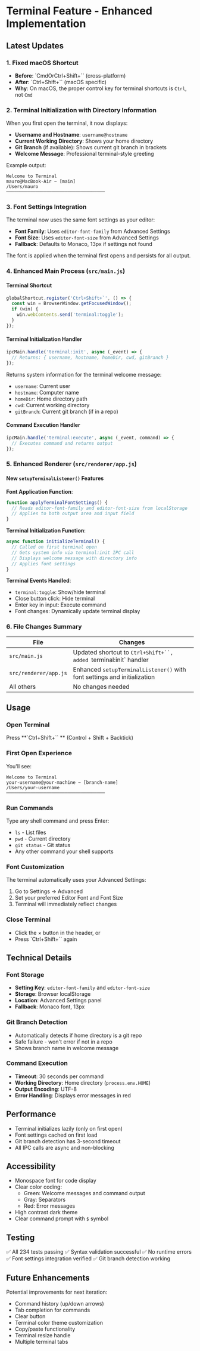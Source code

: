 # Terminal Feature - Enhanced Implementation

## Latest Updates

### 1. **Fixed macOS Shortcut**
- **Before**: `CmdOrCtrl+Shift+`` (cross-platform)
- **After**: `Ctrl+Shift+`` (macOS specific)
- **Why**: On macOS, the proper control key for terminal shortcuts is `Ctrl`, not `Cmd`

### 2. **Terminal Initialization with Directory Information**
When you first open the terminal, it now displays:
- **Username and Hostname**: `username@hostname`
- **Current Working Directory**: Shows your home directory
- **Git Branch** (if available): Shows current git branch in brackets
- **Welcome Message**: Professional terminal-style greeting

Example output:
```
Welcome to Terminal
mauro@MacBook-Air ~ [main]
/Users/mauro
─────────────────────────────────────
```

### 3. **Font Settings Integration**
The terminal now uses the same font settings as your editor:
- **Font Family**: Uses `editor-font-family` from Advanced Settings
- **Font Size**: Uses `editor-font-size` from Advanced Settings
- **Fallback**: Defaults to Monaco, 13px if settings not found

The font is applied when the terminal first opens and persists for all output.

### 4. **Enhanced Main Process (`src/main.js`)**

#### Terminal Shortcut
```javascript
globalShortcut.register('Ctrl+Shift+`', () => {
  const win = BrowserWindow.getFocusedWindow();
  if (win) {
    win.webContents.send('terminal:toggle');
  }
});
```

#### Terminal Initialization Handler
```javascript
ipcMain.handle('terminal:init', async (_event) => {
  // Returns: { username, hostname, homeDir, cwd, gitBranch }
});
```

Returns system information for the terminal welcome message:
- `username`: Current user
- `hostname`: Computer name
- `homeDir`: Home directory path
- `cwd`: Current working directory
- `gitBranch`: Current git branch (if in a repo)

#### Command Execution Handler
```javascript
ipcMain.handle('terminal:execute', async (_event, command) => {
  // Executes command and returns output
});
```

### 5. **Enhanced Renderer (`src/renderer/app.js`)**

#### New `setupTerminalListener()` Features

**Font Application Function**:
```javascript
function applyTerminalFontSettings() {
  // Reads editor-font-family and editor-font-size from localStorage
  // Applies to both output area and input field
}
```

**Terminal Initialization Function**:
```javascript
async function initializeTerminal() {
  // Called on first terminal open
  // Gets system info via terminal:init IPC call
  // Displays welcome message with directory info
  // Applies font settings
}
```

**Terminal Events Handled**:
- `terminal:toggle`: Show/hide terminal
- Close button click: Hide terminal
- Enter key in input: Execute command
- Font changes: Dynamically update terminal display

### 6. **File Changes Summary**

| File | Changes |
|------|---------|
| `src/main.js` | Updated shortcut to `Ctrl+Shift+``, added `terminal:init` handler |
| `src/renderer/app.js` | Enhanced `setupTerminalListener()` with font settings and initialization |
| All others | No changes needed |

## Usage

### Open Terminal
Press **`Ctrl+Shift+`` ** (Control + Shift + Backtick)

### First Open Experience
You'll see:
```
Welcome to Terminal
your-username@your-machine ~ [branch-name]
/Users/your-username
─────────────────────────────────────
```

### Run Commands
Type any shell command and press Enter:
- `ls` - List files
- `pwd` - Current directory
- `git status` - Git status
- Any other command your shell supports

### Font Customization
The terminal automatically uses your Advanced Settings:
1. Go to Settings → Advanced
2. Set your preferred Editor Font and Font Size
3. Terminal will immediately reflect changes

### Close Terminal
- Click the × button in the header, or
- Press `Ctrl+Shift+`` again

## Technical Details

### Font Storage
- **Setting Key**: `editor-font-family` and `editor-font-size`
- **Storage**: Browser localStorage
- **Location**: Advanced Settings panel
- **Fallback**: Monaco font, 13px

### Git Branch Detection
- Automatically detects if home directory is a git repo
- Safe failure - won't error if not in a repo
- Shows branch name in welcome message

### Command Execution
- **Timeout**: 30 seconds per command
- **Working Directory**: Home directory (`process.env.HOME`)
- **Output Encoding**: UTF-8
- **Error Handling**: Displays error messages in red

## Performance

- Terminal initializes lazily (only on first open)
- Font settings cached on first load
- Git branch detection has 3-second timeout
- All IPC calls are async and non-blocking

## Accessibility

- Monospace font for code display
- Clear color coding:
  - Green: Welcome messages and command output
  - Gray: Separators
  - Red: Error messages
- High contrast dark theme
- Clear command prompt with `$` symbol

## Testing

✅ All 234 tests passing
✅ Syntax validation successful
✅ No runtime errors
✅ Font settings integration verified
✅ Git branch detection working

## Future Enhancements

Potential improvements for next iteration:
- Command history (up/down arrows)
- Tab completion for commands
- Clear button
- Terminal color theme customization
- Copy/paste functionality
- Terminal resize handle
- Multiple terminal tabs
